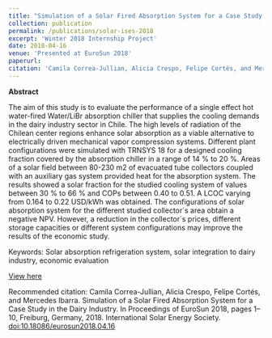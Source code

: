 ```yaml
---
title: "Simulation of a Solar Fired Absorption System for a Case Study in the Dairy Industry"
collection: publication
permalink: /publications/solar-ises-2018
excerpt: 'Winter 2018 Internship Project'
date: 2018-04-16
venue: 'Presented at EuroSun 2018'
paperurl: 
citation: 'Camila Correa-Jullian, Alicia Crespo, Felipe Cortés, and Mercedes Ibarra. Simulation of a Solar Fired Absorption System for a Case Study in the Dairy Industry. In Proceedings of EuroSun 2018, pages 1–10, Freiburg, Germany, 2018. International Solar Energy Society. doi:10.18086/eurosun2018.04.16'
---
```

**Abstract**

The aim of this study is to evaluate the performance of a single effect hot water-fired Water/LiBr absorption chiller that supplies the cooling demands in the dairy industry sector in Chile. The high levels of radiation of the Chilean center regions enhance solar absorption as a viable alternative to electrically driven mechanical vapor compression systems. Different plant configurations were simulated with TRNSYS 18 for a designed cooling fraction covered by the absorption chiller in a range of 14 % to 20 %. Areas of a solar field between 80-230 m2 of evacuated tube collectors coupled with an auxiliary gas system provided heat for the absorption system. The results showed a solar fraction for the studied cooling system of values between 30 % to 66 % and COPs between 0.40 to 0.51. A LCOC varying from 0.164 to 0.22 USD/kWh was obtained. The configurations of solar absorption system for the different studied collector´s area obtain a negative NPV. However, a reduction in the collector´s prices, different storage capacities or different system configurations may improve the results of the economic study.

Keywords: Solar absorption refrigeration system, solar integration to dairy industry, economic evaluation

[View here](https://github.com/CamCorreaJullian/CamCorreaJullian.github.io/files/8911661/eurosun2018-0072-CorreaJullian.pdf)

Recommended citation: Camila Correa-Jullian, Alicia Crespo, Felipe Cortés, and Mercedes Ibarra. Simulation of a Solar Fired Absorption System for a Case Study in the Dairy Industry. In Proceedings of EuroSun 2018, pages 1–10, Freiburg, Germany, 2018. International Solar Energy Society. [doi:10.18086/eurosun2018.04.16](http://proceedings.ises.org/?doi=eurosun2018.04.16)
